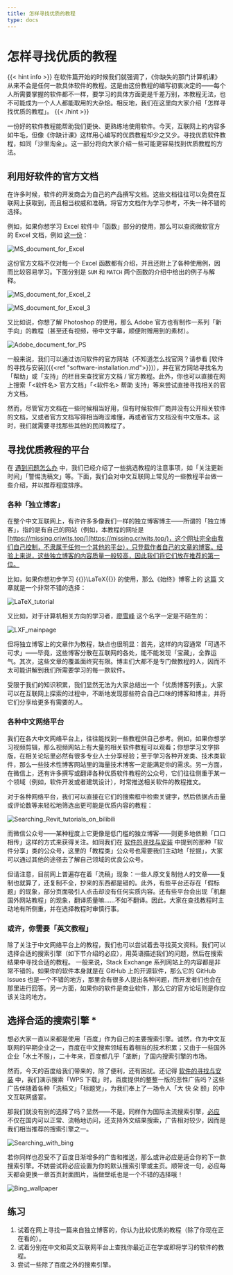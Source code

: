```yaml
---
title: 怎样寻找优质的教程
type: docs
---
```


# 怎样寻找优质的教程

{{< hint info >}}
在软件篇开始的时候我们就强调了，《你缺失的那门计算机课》从来不会是任何一款具体软件的教程。这是由这份教程的编写初衷决定的——每个人所需要掌握的软件都不一样，要学习的具体方面更是千差万别，本教程无法，也不可能成为一个人人都能取用的大杂烩。相反地，我们在这里向大家介绍「怎样寻找优质的教程」。
{{< /hint >}}

一份好的软件教程能帮助我们更快、更熟练地使用软件。今天，互联网上的内容多如牛毛，但像《你缺计课》这样用心编写的优质教程却少之又少。寻找优质软件教程，如同「沙里淘金」。这一部分将向大家介绍一些可能更容易找到优质教程的方法。

## 利用好软件的官方文档

在许多时候，软件的开发商会为自己的产品撰写文档。这些文档往往可以免费在互联网上获取到，而且相当权威和准确。将官方文档作为学习参考，不失一种不错的选择。

例如，如果你想学习 Excel 软件中「函数」部分的使用，那么可以查阅微软官方的 Excel 文档，例如 [这一份](https://support.microsoft.com/zh-cn/office/excel-%E5%87%BD%E6%95%B0-%E6%8C%89%E7%B1%BB%E5%88%AB%E5%88%97%E5%87%BA-5f91f4e9-7b42-46d2-9bd1-63f26a86c0eb)：

![MS_document_for_Excel](how-to-find-tutorials/MS_document_for_Excel.png#center)

这份官方文档不仅对每一个 Excel 函数都有介绍，并且还附上了各种使用例，因而比较容易学习。下面分别是 `SUM` 和 `MATCH` 两个函数的介绍中给出的例子与解释。

![MS_document_for_Excel_2](how-to-find-tutorials/MS_document_for_Excel_2.png#center)

![MS_document_for_Excel_3](how-to-find-tutorials/MS_document_for_Excel_3.png#center)

又比如说，你想了解 Photoshop 的使用，那么 Adobe 官方也有制作一系列「新手向」的教程（甚至还有视频，带中文字幕，顺便附赠用到的素材）。

![Adobe_document_for_PS](how-to-find-tutorials/Adobe_document_for_PS.png#center)

一般来说，我们可以通过访问软件的官方网站（不知道怎么找官网？请参看 [软件的寻找与安装]({{<ref "software-installation.md">}})），并在官方网站寻找名为「帮助」或「支持」的栏目来查找官方文档 / 官方教程。此外，你也可以直接在网上搜索「<软件名>  官方文档」「<软件名> 帮助 支持」等来尝试直接寻找相关的官方文档。

然而，尽管官方文档在一些时候相当好用，但有时候软件厂商并没有公开相关软件的文档，又或者官方文档写得相当晦涩难懂，再或者官方文档没有中文版本。这时，我们就需要寻找那些其他的民间教程了。

## 寻找优质教程的平台

在 [遇到问题怎么办](how-to-find-solutions.md) 中，我们已经介绍了一些挑选教程的注意事项，如「关注更新时间」「警惕洗稿文」等。下面，我们会对中文互联网上常见的一些教程平台做一些介绍，并以推荐程度排序。

### 各种「独立博客」

在整个中文互联网上，有许许多多像我们一样的独立博客博主——所谓的「独立博客」，指的是有自己的网站（例如，本教程的网址是 [https://missing.criwits.top/](https://missing.criwits.top/)，这个网址完全由我们自己控制，不隶属于任何一个其他的平台），只登载作者自己的文章的博客。经验上来说，这些独立博客的内容质量一般较高，因此我们将它们放在推荐的第一位。

比如，如果你想初步学习 {{<katex>}}\LaTeX{{</katex>}} 的使用，那么《始终》博客上的 [这篇](https://liam.page/2014/09/08/latex-introduction/) 文章就是一个非常不错的选择：

![LaTeX_tutorial](how-to-find-tutorials/LaTeX_tutorial.png#center)

又比如，对于计算机相关方向的学习者，[廖雪峰](https://www.liaoxuefeng.com/) 这个名字一定是不陌生的：

![LXF_mainpage](how-to-find-tutorials/LXF_mainpage.png#center)

但将独立博客上的文章作为教程，缺点也很明显：首先，这样的内容通常「可遇不可求」——毕竟，这些博客分散在互联网的各处，能不能发现「宝藏」，全靠运气。其次，这些文章的覆盖面终究有限。博主们大都不是专门做教程的人，因而不太可能讲解到我们所需要学习的每一款软件。

受限于我们的知识积累，我们显然无法为大家总结出一个「优质博客列表」。大家可以在互联网上探索的过程中，不断地发现那些符合自己口味的博客和博主，并将它们分享给更多有需要的人。

### 各种中文网络平台

我们在各大中文网络平台上，往往能找到一些教程供自己参考。例如，如果你想学习视频剪辑，那么视频网站上有大量的相关软件教程可以观看；你想学习文字排版，在相关论坛里必然有很多专业人士分享经验；至于学习各种开发类、技术类软件，那么一些技术性博客网站里的海量技术博客一定能满足你的需求。另一方面，在微信上，还有许多撰写或翻译各种优质软件教程的公众号，它们往往侧重于某一个领域（例如，软件开发或者建筑设计），时常推送相关软件的教程推文。

对于各种网络平台，我们可以直接在它们的搜索框中检索关键字，然后依据点击量或评论数等来轻松地筛选出更可能是优质内容的教程：

![Searching_Revit_tutorials_on_bilibili](how-to-find-tutorials/Searching_Revit_tutorials_on_bilibili.png#center)

而微信公众号——某种程度上它更像是低门槛的独立博客——则更多地依赖「口口相传」这样的方式来获得关注。如同我们在 [软件的寻找与安装](software-installation.md) 中提到的那种「软件分享」类的公众号，这里的「教程类」公众号也需要我们主动地「挖掘」，大家可以通过其他的途径去了解自己领域的优良公众号。

但请注意，目前网上普遍存在着「洗稿」现象：一些人原文复制他人的文章——复制也就算了，还复制不全，抄来的东西都是错的。此外，有些平台还存在「假标题」的现象，部分页面吸引人点击却没有任何实质内容。还有些平台会出现「机翻国外网站教程」的现象，翻译质量嘛……不如不翻译。因此，大家在查找教程时主动地有所侧重，并在选择教程时审慎行事。

### 或许，你需要「英文教程」

除了关注于中文网络平台上的教程，我们也可以尝试着去寻找英文资料。我们可以选择合适的搜索引擎（如下节介绍的必应），用英语描述我们的问题，然后在搜索结果中寻找合适的教程。
一般来说，Stack Exchange 系列网站上的内容都是非常不错的。如果你的软件本身就是在 GitHub 上的开源软件，那么它的 GitHub Issues 也是一个不错的地方，那里会有很多人提出各种问题，而开发者们也会在那里进行回答。另一方面，如果你的软件是商业软件，那么它的官方论坛则是你应该关注的地方。

## 选择合适的搜索引擎 *

想必大家一直以来都是使用「百度」作为自己的主要搜索引擎。诚然，作为中文互联网的早期企业之一，百度在中文搜索领域有着相当的技术积累；又由于一些国外企业「水土不服」，二十年来，百度都几乎「垄断」了国内搜索引擎的市场。

然而，今天的百度给我们带来的，除了便利，还有困扰。还记得 [软件的寻找与安装](software-installation.md) 中，我们演示搜索「WPS 下载」时，百度提供的整整一版的恶性广告吗？这些广告伴随着各种「洗稿文」「标题党」，为我们奉上了一场令人「大  快  朵  颐」的中文互联网盛宴。

那我们就没有别的选择了吗？显然——不是。同样作为国际主流搜索引擎，[必应](https://cn.bing.com/) 不仅在国内可以正常、流畅地访问，还支持外文结果搜索，广告相对较少，因而是我们相当推荐的搜索引擎之一。

![Searching_with_bing](how-to-find-tutorials/Searching_with_bing.png#center)

若你同样也忍受不了百度日渐增多的广告和推送，那么或许必应是适合你的下一款搜索引擎。不妨尝试将必应设置为你的默认搜索引擎或主页。顺带说一句，必应每天都会更换一章首页封面图片，当做壁纸也是一个不错的选择哦！

![Bing_wallpaper](how-to-find-tutorials/Bing_wallpaper.png#center)

## 练习

1. 试着在网上寻找一篇来自独立博客的，你认为比较优质的教程（除了你现在正在看的）。
2. 试着分别在中文和英文互联网平台上查找你最近正在学或即将学习的软件的教程。
3. 尝试一些除了百度之外的搜索引擎。